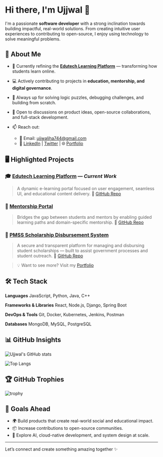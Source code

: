 

# Hi there, I'm Ujjwal 👋

I'm a passionate **software developer** with a strong inclination towards building impactful, real-world solutions. From creating intuitive user experiences to contributing to open-source, I enjoy using technology to solve meaningful problems.

## 🚀 About Me

* 🌱 Currently refining the **[Edutech Learning Platform](https://edutech-project.netlify.app/)** — transforming how students learn online.
* 💻 Actively contributing to projects in **education, mentorship, and digital governance**.
* 🧩 Always up for solving logic puzzles, debugging challenges, and building from scratch.
* 💬 Open to discussions on product ideas, open-source collaborations, and full-stack development.
* 📫 Reach out:

  * 📧 Email: [ujjwaljha744@gmail.com](mailto:ujjwaljha744@gmail.com)
  * 🔗 [LinkedIn](https://www.linkedin.com/in/ujjwaljha1) | [Twitter](https://twitter.com/ujjwaljha1) | 🌐 [Portfolio](https://ujjwaljha.in)

## 🖥️ Highlighted Projects

### 🎓 [Edutech Learning Platform](https://edutech-project.netlify.app/) — *Current Work*

> A dynamic e-learning portal focused on user engagement, seamless UI, and educational content delivery.
> 📂 [GitHub Repo](https://github.com/ujjwaljha1/Edutech)

### 🤝 [Mentorship Portal](https://mentorshipsih.netlify.app/)

> Bridges the gap between students and mentors by enabling guided learning paths and domain-specific mentorship.
> 📂 [GitHub Repo](https://github.com/ujjwaljha1/MentorShip-FrontEnd)

### 💸 [PMSS Scholarship Disbursement System](https://pmss-ayush.netlify.app/)

> A secure and transparent platform for managing and disbursing student scholarships — built to assist government processes and student outreach.
> 📂 [GitHub Repo](https://github.com/ujjwaljha1/AyushSIH)

> 💡 Want to see more? Visit my [Portfolio](https://ujjwaljha.in)

## 🛠️ Tech Stack

**Languages**
JavaScript, Python, Java, C++

**Frameworks & Libraries**
React, Node.js, Django, Spring Boot

**DevOps & Tools**
Git, Docker, Kubernetes, Jenkins, Postman

**Databases**
MongoDB, MySQL, PostgreSQL

## 📊 GitHub Insights

![Ujjwal's GitHub stats](https://github-readme-stats.vercel.app/api?username=ujjwaljha1\&show_icons=true\&theme=radical)

![Top Langs](https://github-readme-stats.vercel.app/api/top-langs/?username=ujjwaljha1\&layout=compact\&theme=radical)

## 🏆 GitHub Trophies

![trophy](https://github-profile-trophy.vercel.app/?username=ujjwaljha1\&theme=onedark)

## 🎯 Goals Ahead

* 🌍 Build products that create real-world social and educational impact.
* 📦 Increase contributions to open-source communities.
* 🔭 Explore AI, cloud-native development, and system design at scale.

---

Let’s connect and create something amazing together ✨
